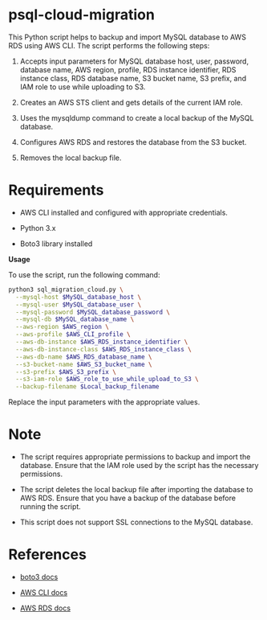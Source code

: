 # psql-cloud-migration

This Python script helps to backup and import MySQL database to AWS RDS using AWS CLI. The script performs the following steps:

1. Accepts input parameters for MySQL database host, user, password, database name, AWS region, profile, RDS instance identifier, RDS instance class, RDS database name, S3 bucket name, S3 prefix, and IAM role to use while uploading to S3.

2. Creates an AWS STS client and gets details of the current IAM role.

3. Uses the mysqldump command to create a local backup of the MySQL database.

4. Configures AWS RDS and restores the database from the S3 bucket.

5. Removes the local backup file.

# Requirements

* AWS CLI installed and configured with appropriate credentials.

* Python 3.x

* Boto3 library installed

**Usage**

To use the script, run the following command:
```bash
python3 sql_migration_cloud.py \
  --mysql-host $MySQL_database_host \
  --mysql-user $MySQL_database_user \
  --mysql-password $MySQL_database_password \
  --mysql-db $MySQL_database_name \
  --aws-region $AWS_region \
  --aws-profile $AWS_CLI_profile \
  --aws-db-instance $AWS_RDS_instance_identifier \
  --aws-db-instance-class $AWS_RDS_instance_class \
  --aws-db-name $AWS_RDS_database_name \
  --s3-bucket-name $AWS_S3_bucket_name \
  --s3-prefix $AWS_S3_prefix \
  --s3-iam-role $AWS_role_to_use_while_upload_to_S3 \
  --backup-filename $Local_backup_filename
```

Replace the input parameters with the appropriate values.

# Note

* The script requires appropriate permissions to backup and import the database. Ensure that the IAM role used by the script has the necessary permissions.

* The script deletes the local backup file after importing the database to AWS RDS. Ensure that you have a backup of the database before running the script.

* This script does not support SSL connections to the MySQL database.

# References

* [boto3 docs](https://boto3.amazonaws.com/v1/documentation/api/latest/index.html)

* [AWS CLI docs](https://aws.amazon.com/cli/)

* [AWS RDS docs](https://aws.amazon.com/rds/)
